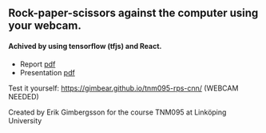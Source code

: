 ## Rock-paper-scissors against the computer using your webcam. 
#### Achived by using tensorflow (tfjs) and React.

* Report [pdf](https://www.dropbox.com/s/t557350jfpde0wn/Artificial_Intelligence_for_Interactive_Media-1.pdf?dl=0)
* Presentation [pdf](https://www.dropbox.com/s/w5ww0peg9vpjd7n/AI-presentation-erigi287.pdf?dl=0)

Test it yourself: https://gimbear.github.io/tnm095-rps-cnn/ (WEBCAM NEEDED)

Created by Erik Gimbergsson for the course TNM095 at Linköping University
